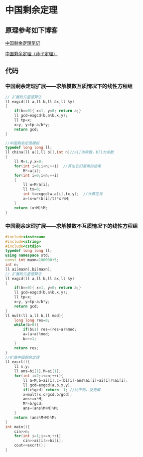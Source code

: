 # 中国剩余定理

## 原理参考如下博客

[中国剩余定理笔记](https://www.cnblogs.com/MashiroSky/p/5918158.html)

[中国剩余定理（孙子定理）](https://blog.csdn.net/S_999999/article/details/89298179)

## 代码

### 中国剩余定理扩展——求解模数互质情况下的线性方程组

```c++
// 扩展欧几里德算法
ll exgcd(ll a,ll b,ll &x,ll &y)
{
    if(b==0){ x=1, y=0; return a;}
    ll gcd=exgcd(b,a%b,x,y);
    ll tp=x;
    x=y, y=tp-a/b*y;
    return gcd;
}

//中国剩余定理模板
typedef long long ll;
ll china(ll a[],ll b[],int n)//a[]为除数，b[]为余数
{
    ll M=1,y,x=0;
    for(int i=0;i<n;++i)  //算出它们累乘的结果
        M*=a[i];
    for(int i=0;i<n;++i)
    {
        ll w=M/a[i];
        ll tx=0;
        int t=exgcd(w,a[i],tx,y);  //计算逆元
        x=(x+w*(b[i]/t)*x)%M; 
    }
    return (x+M)%M;
}
```

### 中国剩余定理扩展——求解模数不互质情况下的线性方程组

```c++
#include<iostream>
#include<string>
#include<cstdio>
typedef long long ll;
using namespace std;
const int maxn=100000+5;
int n;
ll ai[maxn],bi[maxn];
// 扩展欧几里德算法
ll exgcd(ll a,ll b,ll &x,ll &y)
{
    if(b==0){ x=1, y=0; return a;}
    ll gcd=exgcd(b,a%b,x,y);
    ll tp=x;
    x=y, y=tp-a/b*y;
    return gcd;
}
ll mult(ll a,ll b,ll mod){
    long long res=0;
    while(b>0){
        if(b&1) res=(res+a)%mod;
        a=(a+a)%mod;
        b>>=1;
    }
    return res;
}
//扩展中国剩余定理
ll excrt(){
    ll x,y;
    ll ans=bi[1],M=ai[1];
    for(int i=2;i<=n;++i){
        ll a=M,b=ai[i],c=(bi[i]-ans%ai[i]+ai[i])%ai[i];
        ll gcd=exgcd(a,b,x,y);
        if(c%gcd) return -1; //找不到，及无解
        x=mult(x,c/gcd,b/gcd);
        ans+=x*M;
        M*=b/gcd;
        ans=(ans%M+M)%M;
    }
    return (ans%M+M)%M;
}
int main(){
    cin>>n;
    for(int i=1;i<=n;++i)
        cin>>ai[i]>>bi[i];
    cout<<excrt();
}
``` 
